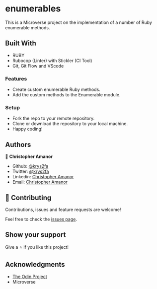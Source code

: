 # enumerables
This is a Microverse project on the implementation of a number of Ruby enumerable methods.

## Built With

- RUBY
- Rubocop (Linter) with Stickler (CI Tool)
- Git, Git Flow and VScode

### Features

- Create custom enumerable Ruby methods. 
- Add the custom methods to the Enumerable module.

### Setup

- Fork the repo to your remote repository.
- Clone or download the repository to your local machine.
- Happy coding!

## Authors

👤 **Christopher Amanor**

- Github: [@krys2fa](https://github.com/krys2fa)
- Twitter: [@krys2fa](https://twitter.com/krys2fa)
- Linkedin: [Christopher Amanor](https://www.linkedin.com/in/christopher-amanor-81a7b93b/)
- Email: [Christopher Amanor](mailto:christopher.k.amanor@gmail.com)

## 🤝 Contributing

Contributions, issues and feature requests are welcome!

Feel free to check the [issues page](https://github.com/krys2fa/enumerables/issues).

## Show your support

Give a ⭐️ if you like this project!

## Acknowledgments

- [The Odin Project](https://github.com/TheOdinProject/curriculum/blob/master/ruby_programming/archive/basic_ruby/project_advanced_building_blocks.md#project-2-enumerable-methods) 
- Microverse

